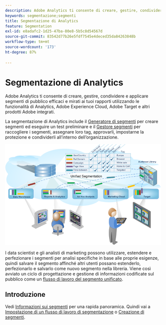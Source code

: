 ```yaml
---
description: Adobe Analytics ti consente di creare, gestire, condividere e applicare segmenti di pubblico efficaci e mirati ai tuoi rapporti utilizzando le funzionalità di Analytics, Adobe Experience Cloud, Adobe Target e altri prodotti Adobe integrati.
keywords: segmentazione;segmenti
title: Segmentazione di Analytics
feature: Segmentation
exl-id: e8adafc2-1d25-47ba-80e8-5b5c8d54567d
source-git-commit: 83542d77b26e5fdf7545e4deced35da84263848b
workflow-type: tm+mt
source-wordcount: '173'
ht-degree: 87%

---
```


# Segmentazione di Analytics

Adobe Analytics ti consente di creare, gestire, condividere e applicare segmenti di pubblico efficaci e mirati ai tuoi rapporti utilizzando le funzionalità di Analytics, Adobe Experience Cloud, Adobe Target e altri prodotti Adobe integrati.

La segmentazione di Analytics include il [Generatore di segmenti](/help/components/segmentation/segmentation-workflow/seg-workflow.md) per creare segmenti ed eseguire un test preliminare e il [Gestore segmenti](/help/components/segmentation/segmentation-workflow/seg-workflow.md) per raccogliere i segmenti, assegnare loro tag, approvarli, impostarne la protezione e condividerli all’interno dell’organizzazione.

![](assets/seg__overview.png)

I data scientist e gli analisti di marketing possono utilizzare, estendere e perfezionare i segmenti per analisi specifiche in base alle proprie esigenze, quindi salvare il segmento affinché altri utenti possano estenderlo, perfezionarlo e salvarlo come nuovo segmento nella libreria. Viene così avviato un ciclo di progettazione e gestione di informazioni codificate sul pubblico come un [flusso di lavoro del segmento unificato](/help/components/segmentation/segmentation-workflow/seg-workflow.md).

## Introduzione

Vedi [Informazioni sui segmenti](/help/components/segmentation/seg-overview.md) per una rapida panoramica. Quindi vai a [Impostazione di un flusso di lavoro di segmentazione](/help/components/segmentation/segmentation-workflow/seg-workflow.md) o [Creazione di segmenti](/help/components/segmentation/segmentation-workflow/seg-build.md).
